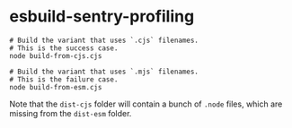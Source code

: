 # esbuild-sentry-profiling

```shell
# Build the variant that uses `.cjs` filenames.
# This is the success case.
node build-from-cjs.cjs

# Build the variant that uses `.mjs` filenames.
# This is the failure case.
node build-from-esm.cjs
```

Note that the `dist-cjs` folder will contain a bunch of `.node` files, which are missing from the `dist-esm` folder.
